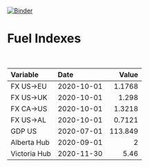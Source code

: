 [![Binder](https://mybinder.org/badge_logo.svg)](https://mybinder.org/v2/gh/AyrtonB/Global-Gas-Prices/master)

# Fuel Indexes

<br>

| Variable     | Date       |   Value |
| :----------- | :--------- | ------: |
| FX US->EU    | 2020-10-01 |  1.1768 |
| FX US->UK    | 2020-10-01 |   1.298 |
| FX CA->US    | 2020-10-01 |  1.3218 |
| FX US->AL    | 2020-10-01 |  0.7121 |
| GDP US       | 2020-07-01 | 113.849 |
| Alberta Hub  | 2020-09-01 |       2 |
| Victoria Hub | 2020-11-30 |    5.46 |
